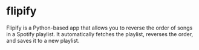 # flipify
Flipify is a Python-based app that allows you to reverse the order of songs in a Spotify playlist. It automatically fetches the playlist, reverses the order, and saves it to a new playlist. 
